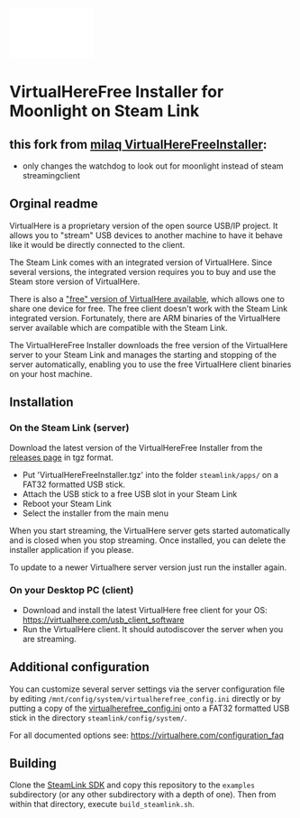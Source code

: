 ![](icon_dark.png)

# VirtualHereFree Installer for Moonlight on Steam Link

## this fork from [milaq VirtualHereFreeInstaller](https://github.com/milaq/steamlink_VirtualHereFreeInstaller):
- only changes the watchdog to look out for moonlight instead of steam streamingclient




## Orginal readme 
VirtualHere is a proprietary version of the open source USB/IP project. It allows you to "stream" USB devices to another
machine to have it behave like it would be directly connected to the client.

The Steam Link comes with an integrated version of VirtualHere.
Since several versions, the integrated version requires you to buy and use the Steam store version of VirtualHere.

There is also a ["free" version of VirtualHere available](https://www.virtualhere.com/usb_client_software), which allows one to share one device for free.
The free client doesn't work with the Steam Link integrated version.
Fortunately, there are ARM binaries of the VirtualHere server available which are compatible with the Steam Link.

The VirtualHereFree Installer downloads the free version of the VirtualHere server to your Steam Link and manages the starting and
stopping of the server automatically, enabling you to use the free VirtualHere client binaries on your host machine.

## Installation

### On the Steam Link (server)

Download the latest version of the VirtualHereFree Installer from the [releases page](https://github.com/milaq/steamlink_VirtualHereFreeInstaller/releases) in tgz format.

 * Put 'VirtualHereFreeInstaller.tgz' into the folder `steamlink/apps/` on a FAT32 formatted USB stick.
 * Attach the USB stick to a free USB slot in your Steam Link
 * Reboot your Steam Link
 * Select the installer from the main menu

When you start streaming, the VirtualHere server gets started automatically and is closed when you stop streaming.
Once installed, you can delete the installer application if you please.

To update to a newer Virtualhere server version just run the installer again.

### On your Desktop PC (client)

 * Download and install the latest VirtualHere free client for your OS: https://virtualhere.com/usb_client_software
 * Run the VirtualHere client. It should autodiscover the server when you are streaming.

## Additional configuration

You can customize several server settings via the server configuration file by editing `/mnt/config/system/virtualherefree_config.ini` directly or by putting a copy of the [virtualherefree_config.ini](res/virtualherefree_config.ini) onto a FAT32 formatted USB stick in the directory `steamlink/config/system/`.

For all documented options see: https://virtualhere.com/configuration_faq

## Building

Clone the [SteamLink SDK](https://github.com/ValveSoftware/steamlink-sdk) and copy this repository to the `examples` subdirectory (or any other subdirectory with a depth of one).
Then from within that directory, execute `build_steamlink.sh`.
